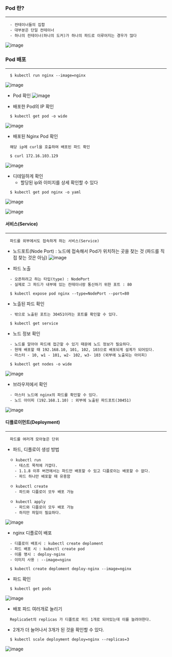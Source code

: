 ### Pod 란?
---
```
  - 컨테이너들의 집합
  - 대부분은 단일 컨테이너
  - 하나의 컨테이너(하나의 도커)가 하나의 파드로 이루어지는 경우가 많다
```
![image](https://user-images.githubusercontent.com/76584547/130196633-da1dd5fa-8517-4e87-9728-4bed1a915fe9.png)


### Pod 배포
---
```shell
  $ kubectl run nginx --image=nginx
```
![image](https://user-images.githubusercontent.com/76584547/130197026-012e638a-8997-4c39-bfff-e0c2f7cc8bae.png)

+ Pod 확인
![image](https://user-images.githubusercontent.com/76584547/130197108-72703ebc-7cdd-40f6-aa60-1fb26c8c6bec.png)

+ 배포한 Pod의 IP 확인
```shell
  $ kubectl get pod -o wide
```
![image](https://user-images.githubusercontent.com/76584547/130197711-d48635de-fd5c-4db4-bfb7-80b27cd61eca.png)

+ 배포된 Nginx Pod 확인
```shell
  해당 ip에 curl을 호출하여 배포된 파드 확인

  $ curl 172.16.103.129
```
![image](https://user-images.githubusercontent.com/76584547/130197944-bda4bd19-1f4c-4d88-8409-4f77b9d9798c.png)

+ 디테일하게 확인
  + 할당된 ip와 이미지를 상세 확인할 수 있다 
```shell
  $ kubectl get pod nginx -o yaml
```
![image](https://user-images.githubusercontent.com/76584547/130198791-92299401-020c-49ef-8356-8c1f08f0e810.png)

![image](https://user-images.githubusercontent.com/76584547/130198820-10870622-782a-424c-b0a9-51b08ff4cffc.png)


#### 서비스(Service)
----
```
  파드를 외부에서도 접속하게 하는 서비스(Service)
```
+ 노드포트(Node Port) : 노드에 접속해서 Pod가 위치하는 곳을 찾는 것 (파드를 직접 찾는 것은 아님)
![image](https://user-images.githubusercontent.com/76584547/130311468-1c5e0171-b1df-4545-8794-25df8cc0ed01.png)

+ 파드 노출
```shell
  - 오픈하려고 하는 타입(type) : NodePort
  - 실제로 그 파드가 내부에 있는 컨테이너랑 통신하기 위한 포트 : 80
  
  $ kubectl expose pod nginx --type=NodePort --port=80
```

+ 노출된 파드 확인 
```shell
  - 밖으로 노출된 포트는 30451이라는 포트를 확인할 수 있다.
  
  $ kubectl get service
```

+ 노드 정보 확인
```shell
  - 노드를 알아야 파드에 접근할 수 있기 때문에 노드 정보가 필요하다.
  - 현재 배포할 때 192.168.10, 101, 102, 103으로 배포되게 설계가 되어있다. 
  - 마스터 - 10, w1 - 101, w2- 102, w3- 103 (외부에 노출되는 아이피)
  
  $ kubectl get nodes -o wide
```
![image](https://user-images.githubusercontent.com/76584547/130311677-e553447c-90a0-4dd3-8bc4-2f5e0e112fa0.png)


+ 브라우저에서 확인
```
  - 마스터 노드에 nginx의 파드를 확인할 수 있다.
  - 노드 아이피 (192.168.1.10) : 외부에 노출된 파드포트(30451)
```
![image](https://user-images.githubusercontent.com/76584547/130311783-ad658071-0c1b-4f5d-b9da-b31076f4434c.png)


#### 디플로이먼트(Deployment)
---
```
  파드를 여러개 모아놓은 단위
```

+ 파드, 디플로이 생성 방법
```
  ㅇ kubectl run 
    - 테스트 목적에 가깝다.
    - 1.1.8 이후 버전에서는 파드만 배포할 수 있고 디플로이는 배포할 수 없다.
    - 파드 하나만 배포할 때 유용함
    
  ㅇ kubectl create
    - 파드와 디플로이 모두 배포 가능
    
  ㅇ kubectl apply
    - 파드와 디플로이 모두 배포 가능
    - 하지만 파일이 필요하다.
```
![image](https://user-images.githubusercontent.com/76584547/130312010-f55150a8-6651-4265-a4d4-57cdd975d4d7.png)


+ nginx 디플로이 배포
```shell
  - 디플로이 배포시 : kubectl create deploment
  - 파드 배포 시 : kubectl create pod
  - 이름 명시 : deploy-nginx
  - 이미지 사용 : --image=nginx

  $ kubectl create deploment deploy-nginx --image=nginx
```

+ 파드 확인
```shell
  $ kubectl get pods
```
![image](https://user-images.githubusercontent.com/76584547/130312149-758ad311-7d22-4343-837d-2d672318be3d.png)

+ 배포 파드 여러개로 늘리기
```
  ReplicaSet의 replicas 가 디폴트로 파드 1개로 되어있는데 이를 늘려야한다.
```

+ 2개가 더 늘어나서 3개가 된 것을 확인할 수 있다.
```shell
  $ kubectl scale deployment deploy=nginx --replicas=3
```

![image](https://user-images.githubusercontent.com/76584547/130312605-1de0af92-5436-4691-88bf-36ea990cf6f7.png)
